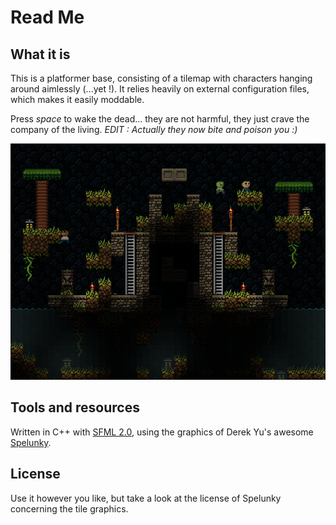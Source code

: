 Read Me
=======

What it is
----------

This is a platformer base, consisting of a tilemap with characters hanging around aimlessly (...yet !).
It relies heavily on external configuration files, which makes it easily moddable.

Press *space* to wake the dead... they are not harmful, they just crave the company of the living.
*EDIT : Actually they now bite and poison you :)*

![Screenshot of the game][screenshot]

Tools and resources
-------------------

Written in C++ with [SFML 2.0](http://www.sfml-dev.org/), using the graphics of Derek Yu's awesome [Spelunky](http://spelunkyworld.com/original.html).


License
-------

Use it however you like, but take a look at the license of Spelunky concerning the tile graphics.



[screenshot]: https://github.com/hu9o/gametest/raw/master/screenshot.png "* Bwaargh frieeeend ! *"
